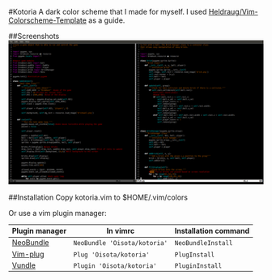 #Kotoria
A dark color scheme that I made for myself.
I used [Heldraug/Vim-Colorscheme-Template](https://github.com/Heldraug/Vim-Colorscheme-Template) as a guide.

##Screenshots
![Python](screenshot.png "Python")

##Installation
Copy kotoria.vim to $HOME/.vim/colors

Or use a vim plugin manager:

| Plugin manager                                        | In vimrc                      | Installation command |
|-------------------------------------------------------|-------------------------------|----------------------|
| [NeoBundle](https://github.com/Shougo/neobundle.vim)  | `NeoBundle 'Oisota/kotoria'`  | `NeoBundleInstall`   |
| [Vim-plug](https://github.com/junegunn/vim-plug)      | `Plug 'Oisota/kotoria'`       | `PlugInstall`        |
| [Vundle](https://github.com/gmarik/Vundle.vim)        | `Plugin 'Oisota/kotoria'`     | `PluginInstall`      |
